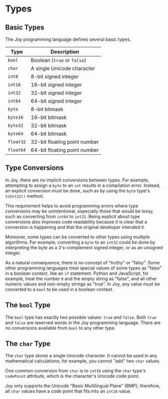 # Types

## Basic Types

The Joy programming language defines several basic types.

| Type | Description |
|------|-------------|
| `bool` | Boolean (`true` or `false`) |
| `char` | A single Unicode character |
| `int8` | 8-bit signed integer |
| `int16` | 16-bit signed integer |
| `int32` | 32-bit signed integer |
| `int64` | 64-bit signed integer |
| `byte` | 8-bit bitmask |
| `byte16` | 16-bit bitmask |
| `byte32` | 32-bit bitmask |
| `byte64` | 64-bit bitmask |
| `float32` | 32-bit floating point number |
| `float64` | 64-bit floating point number |

## Type Conversions

In Joy, there are no implicit conversions between types.
For example, attempting to assign a `byte` to an `int` results in a compilation error.
Instead, an explicit conversion must be done, such as by using the `byte` type's `toInt32()` method.

This requirement helps to avoid programming errors where type conversions may be unintentional,
especially those that would be lossy, such as converting from `int64` to `int32`.
Being explicit about type conversions also improves code readability
because it is clear that a conversion is happening and that the original developer intended it.

Moreover, some types can be converted to other types using multiple algorithms.
For example, converting a `byte` to an `int32` could be done
by interpreting the byte as a 2's-complement signed integer, or as an unsigned integer.

As a natural consequence, there is no concept of "truthy" or "falsy".
Some other programming languages treat special values of some types
as "false" in a boolean context, like an `if` statement.
Python and JavaScript, for example, treat the number `0` and the empty string as "false",
and all other numeric values and non-empty strings as "true".
In Joy, any value must be converted to a `bool` to be used in a boolean context.

## The `bool` Type

The `bool` type has exactly two possible values: `true` and `false`.
Both `true` and `false` are reserved words in the Joy programming language.
There are no conversions available from `bool` to any other type.

## The `char` Type

The `char` type stores a single Unicode character.
It cannot be used in any mathematical calculations;
for example, you cannot "add" two `char` values.

One common conversion from `char` is to `int16` using
the `char` type's `codePoint` attribute,
which is the character's Unicode code point.

Joy only supports the Unicode "Basic Multilingual Plane" (BMP);
therefore, all `char` values have a code point that fits into an `int16` value.
